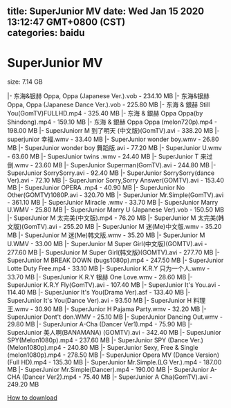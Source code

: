 
title: SuperJunior MV
date: Wed Jan 15 2020 13:12:47 GMT+0800 (CST)    
categories: baidu
---

# SuperJunior MV
size: 7.14 GB
 
 
|- 东海&银赫  Oppa, Oppa (Japanese Ver.).vob - 234.10 MB
|- 东海&银赫  Oppa, Oppa (Japanese Dance Ver.).vob - 225.80 MB
|- 东海 & 銀赫 Still You(GomTV)FULLHD.mp4 - 325.40 MB
|- 东海 & 銀赫  Oppa Oppa(by Shindong).mp4 - 159.10 MB
|- 东海 & 銀赫  Oppa Oppa (melon720p).mp4 - 198.00 MB
|- SuperJuniorr M 到了明天 (中文版)(GomTV).avi - 338.20 MB
|- superjunior 幸福.wmv - 33.40 MB
|- SuperJunior wonder boy.wmv - 26.80 MB
|- SuperJunior wonder boy 舞蹈版.avi - 77.20 MB
|- SuperJunior U.wmv - 63.60 MB
|- SuperJunior twins .wmv - 24.40 MB
|- SuperJunior T 来过倒.wmv - 23.60 MB
|- SuperJunior Superman(GomTV).avi - 244.80 MB
|- SuperJunior SorrySorry.avi - 92.40 MB
|- SuperJunior SorrySorry(dance Ver).avi - 72.10 MB
|- SuperJunior Sorry,Sorry Answer(GOMTV).avi - 153.40 MB
|- SuperJunior OPERA .mp4 - 40.90 MB
|- SuperJunior No Other(GOMTV)1080P.avi - 320.70 MB
|- SuperJunior Mr.Simple(GomTV).avi - 361.10 MB
|- SuperJunior Miracle .wmv - 33.70 MB
|- SuperJunior Marry U.WMV - 25.80 MB
|- SuperJunior Marry U (Japanese Ver).vob - 150.50 MB
|- SuperJunior M 太完美(中文版).mp4 - 76.20 MB
|- SuperJunior M 太完美(韩文版)(GomTV).avi - 255.20 MB
|- SuperJunior M 迷(Me)中文版.wmv - 35.20 MB
|- SuperJunior M 迷(Me)韩文版.wmv - 35.20 MB
|- SuperJunior M U.WMV - 33.00 MB
|- SuperJunior M Super Girl(中文版)(GOMTV).avi - 277.60 MB
|- SuperJunior M Super Girl(韩文版)(GOMTV).avi - 277.70 MB
|- SuperJunior M  BREAK DOWN (bugs1080p).mp4 - 247.50 MB
|- SuperJunior Lotte Duty Free.mp4 - 33.10 MB
|- SuperJunior K.R.Y 只为一个人.wmv - 33.70 MB
|- SuperJunior K.R.Y 银赫  One Love.wmv - 28.60 MB
|- SuperJunior K.R.Y Fly(GomTV).avi - 107.40 MB
|- SuperJunior It's You.avi - 114.40 MB
|- SuperJunior It's You(Drama Ver).asf - 133.40 MB
|- SuperJunior It's You(Dance Ver).avi - 93.50 MB
|- SuperJunior H 料理王.wmv - 30.90 MB
|- SuperJunior H Pajama Party.wmv - 32.20 MB
|- SuperJunior Dont't don.WMV - 25.10 MB
|- SuperJunior Dancing Out.wmv - 29.80 MB
|- SuperJunior A-Cha (Dancer Ver1).mp4 - 75.90 MB
|- SuperJunior  美人啊(BANAMANA) (GOMTV).avi - 342.40 MB
|- SuperJunior  SPY(Melon1080p).mp4 - 237.60 MB
|- SuperJunior  SPY (Dance Ver.)(Melon1080p).mp4 - 240.80 MB
|- SuperJunior  Sexy, Free & Single (melon1080p).mp4 - 278.50 MB
|- SuperJunior  Opera MV (Dance Version) (Full HD).mp4 - 135.30 MB
|- SuperJunior  Mr.Simple.(LG Ver.).mp4 - 187.00 MB
|- SuperJunior  Mr.Simple(Dancer).mp4 - 190.00 MB
|- SuperJunior  A-CHA (Dancer Ver2).mp4 - 75.40 MB
|- SuperJunior  A Cha(GomTV).avi - 249.20 MB

[How to download](https://bpcam.bemobtrk.com/go/2ceec3aa-1ca2-46d6-b9ff-aaa5c184517c?jno=117)